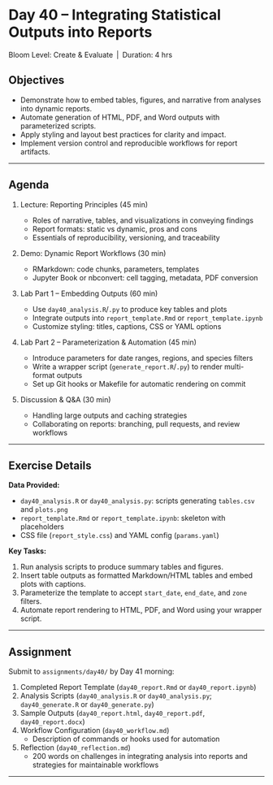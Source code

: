# **Day 40 – Integrating Statistical Outputs into Reports**

Bloom Level: Create & Evaluate | Duration: 4 hrs  

## Objectives  

- Demonstrate how to embed tables, figures, and narrative from analyses into dynamic reports.  
- Automate generation of HTML, PDF, and Word outputs with parameterized scripts.  
- Apply styling and layout best practices for clarity and impact.  
- Implement version control and reproducible workflows for report artifacts.  

---  

## Agenda  

1. Lecture: Reporting Principles (45 min)  
   - Roles of narrative, tables, and visualizations in conveying findings  
   - Report formats: static vs dynamic, pros and cons  
   - Essentials of reproducibility, versioning, and traceability  

2. Demo: Dynamic Report Workflows (30 min)  
   - RMarkdown: code chunks, parameters, templates  
   - Jupyter Book or nbconvert: cell tagging, metadata, PDF conversion  

3. Lab Part 1 – Embedding Outputs (60 min)  
   - Use `day40_analysis.R`/`.py` to produce key tables and plots  
   - Integrate outputs into `report_template.Rmd` or `report_template.ipynb`  
   - Customize styling: titles, captions, CSS or YAML options  

4. Lab Part 2 – Parameterization & Automation (45 min)  
   - Introduce parameters for date ranges, regions, and species filters  
   - Write a wrapper script (`generate_report.R`/`.py`) to render multi-format outputs  
   - Set up Git hooks or Makefile for automatic rendering on commit  

5. Discussion & Q&A (30 min)  
   - Handling large outputs and caching strategies  
   - Collaborating on reports: branching, pull requests, and review workflows  

---  

## Exercise Details  

**Data Provided:**  
- `day40_analysis.R` or `day40_analysis.py`: scripts generating `tables.csv` and `plots.png`  
- `report_template.Rmd` or `report_template.ipynb`: skeleton with placeholders  
- CSS file (`report_style.css`) and YAML config (`params.yaml`)  

**Key Tasks:**  
1. Run analysis scripts to produce summary tables and figures.  
2. Insert table outputs as formatted Markdown/HTML tables and embed plots with captions.  
3. Parameterize the template to accept `start_date`, `end_date`, and `zone` filters.  
4. Automate report rendering to HTML, PDF, and Word using your wrapper script.  

---  

## Assignment  

Submit to `assignments/day40/` by Day 41 morning:  

1. Completed Report Template (`day40_report.Rmd` or `day40_report.ipynb`)  
2. Analysis Scripts (`day40_analysis.R` or `day40_analysis.py`; `day40_generate.R` or `day40_generate.py`)  
3. Sample Outputs (`day40_report.html`, `day40_report.pdf`, `day40_report.docx`)  
4. Workflow Configuration (`day40_workflow.md`)  
   - Description of commands or hooks used for automation  
5. Reflection (`day40_reflection.md`)  
   - 200 words on challenges in integrating analysis into reports and strategies for maintainable workflows  
---